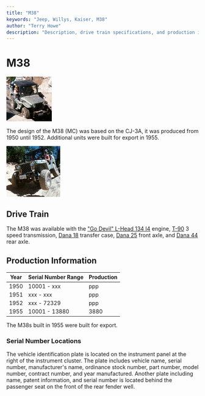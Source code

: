 ```yaml
---
title: "M38"
keywords: "Jeep, Willys, Kaiser, M38"
author: "Terry Howe"
description: "Description, drive train specifications, and production information for the Willys Jeep M38"
---
```

# M38

[![](../img/m38s_.gif)](../img/m38s.gif)

The design of the M38 (MC) was based on the CJ-3A, it was produced from 1950 until 1952. Additional units were built for export in 1955.

[![](../img/m38f_.gif)](../img/m38f.gif)

## Drive Train

The M38 was available with the ["Go Devil" L-Head 134 I4](../engine/factory/godevil134.md) engine, [T-90](../transmission/factory/t90.md) 3 speed transmission, [Dana 18](../xfer/factory/d18.md) transfer case, [Dana 25](../axle/factory/d25.md) front axle, and [Dana 44](../axle/factory/d44.md) rear axle.

## Production Information

| Year | Serial Number Range | Production |
|------|---------------------|------------|
| 1950 | 10001 - xxx         | ppp        |
| 1951 | xxx - xxx           | ppp        |
| 1952 | xxx - 72329         | ppp        |
| 1955 | 10001 - 13880       | 3880       |

The M38s built in 1955 were built for export.

### Serial Number Locations

The vehicle identification plate is located on the instrument panel at the right of the instrument cluster. The plate includes vehicle name, serial number, manufacturer's name, ordinance stock number, part number, model number, contract number, and year manufactured. Another plate including name, patent information, and serial number is located behind the passenger seat on the front of the rear fender well.